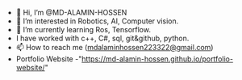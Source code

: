 - 👋 Hi, I’m @MD-ALAMIN-HOSSEN
- 👀 I’m interested in Robotics, AI, Computer vision.
- 🌱 I’m currently learning Ros, Tensorflow.
- I have worked with c++, C#, sql, git&github, python.
- 📫 How to reach me (mdalaminhossen223322@gmail.com)
- Portfolio Website -"https://md-alamin-hossen.github.io/portfolio-website/"

<!---
MD-ALAMIN-HOSSEN/MD-ALAMIN-HOSSEN is a ✨ special ✨ repository because its `README.md` (this file) appears on your GitHub profile.
You can click the Preview link to take a look at your changes.
--->
